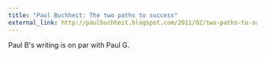 ```yaml
---
title: "Paul Buchheit: The two paths to success"
external_link: http://paulbuchheit.blogspot.com/2011/02/two-paths-to-success.html
---
```

Paul B's writing is on par with Paul G.

